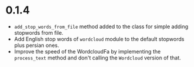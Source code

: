 # 0.1.4
- `add_stop_words_from_file` method added to the class for simple adding stopwords from file.
- Add English stop words of `wordcloud` module to the default stopwords plus persian ones.
- Improve the speed of the WordcloudFa by implementing the `process_text` method and don't calling the `Wordcloud` version of that.
